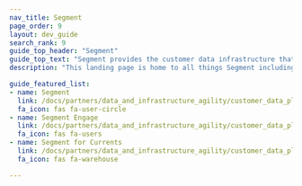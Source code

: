 ```yaml
---
nav_title: Segment
page_order: 9
layout: dev_guide
search_rank: 9
guide_top_header: "Segment"
guide_top_text: "Segment provides the customer data infrastructure that helps businesses put their customers first. With Segment, you can collect, unify, and connect your first-party customer data to 200+ tools, including email, web, advertising, POS, and mobile. With Segment, you can achieve a common understanding of your users and activate your own data to create personalized, customer-first experiences."
description: "This landing page is home to all things Segment including Segment integration guidance, Engage, and Segment got Currents."

guide_featured_list:
- name: Segment
  link: /docs/partners/data_and_infrastructure_agility/customer_data_platform/segment/segment/
  fa_icon: fas fa-user-circle
- name: Segment Engage
  link: /docs/partners/data_and_infrastructure_agility/customer_data_platform/segment/segment_engage/
  fa_icon: fas fa-users
- name: Segment for Currents
  link: /docs/partners/data_and_infrastructure_agility/customer_data_platform/segment/segment_for_currents/
  fa_icon: fas fa-warehouse

---
```

<br>
